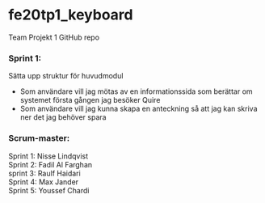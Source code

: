 # fe20tp1_keyboard
Team Projekt 1 GitHub repo


### Sprint 1:
Sätta upp struktur för huvudmodul

- Som användare vill jag mötas av en informationssida som berättar om systemet första gången jag besöker Quire
- Som användare vill jag kunna skapa en anteckning så att jag kan skriva ner det jag behöver spara

### Scrum-master:
Sprint 1: Nisse Lindqvist  
Sprint 2: Fadil Al Farghan  
sprint 3: Raulf Haidari  
Sprint 4: Max Jander  
Sprint 5: Youssef Chardi  

